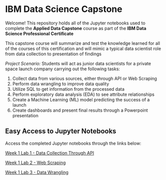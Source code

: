 # IBM Data Science Capstone

Welcome! This repository holds all of the Jupyter notebooks used to complete the **Applied Data Capstone** course as part of the **IBM Data Science Professional Certificate**

This capstone course will summarize and test the knowledge learned for all of the courses of this certification and will mimic a typical data scientist role from data collection to presentation of findings

*Project Scenario:* Students will act as junior data scientists for a private space launch company carrying out the following tasks:
1. Collect data from various sources, either through API or Web Scraping
2. Perform data wrangling to improve data quality 
3. Utilize SQL to get information from the processed data
4. Perform exploratory data analysis (EDA) to see attribute relationships
5. Create a Machine Learning (ML) model predicting the success of a launch
6. Create dashboards and present final results through a Powerpoint presentation

## Easy Access to Jupyter Notebooks
Access the completed Jupyter notebooks through the links below:

[Week 1 Lab 1 - Data Collection Through API](https://github.com/iromaner3/IBM_Data_Science_Capstone/blob/a4122ff8e308caa4d0e717d47c94de03f9eea015/Notebooks/Week%201%20Lab%201%20-%20Data%20Collection%20through%20API.ipynb)

[Week 1 Lab 2 - Web Scraping]()

[Week 1 Lab 3 - Data Wrangling]() 
